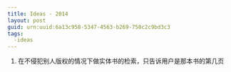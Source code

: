 ```yaml
---
title: Ideas - 2014
layout: post
guid: urn:uuid:6a13c958-5347-4563-b269-750c2c9bd3c3
tags:
  -ideas 
---
```


1. 在不侵犯别人版权的情况下做实体书的检索，只告诉用户是那本书的第几页

